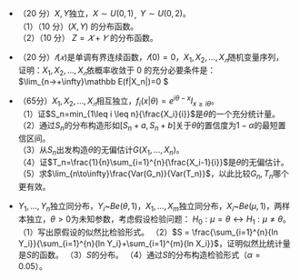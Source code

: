 - （20 分）$X,Y$独立，$X\sim U(0,1)$<sub>，</sub>$Y\sim U(0,2)$。<br />（1）（10 分）$(X,Y)$ 的分布函数。<br />（2）（10 分） $Z = 𝑋 + 𝑌$ 的分布函数。 


 -  （20 分）$𝑓(𝑥)$是单调有界连续函数，$𝑓(0) = 0$，$X_1, X_2, … , X_𝑛$随机变量序列，证明：$X_1, X_2, … , X_𝑛$依概率收敛于 0 的充分必要条件是： $\lim_{n→+\infty}\mathbb E(f|X_n|)=0
$ 


 -  （65分）$X_1, X_2, … , X_𝑛$相互独立，$f_i(x|\theta)=e^{i\theta-x}I_{x\geq i\theta}$。<br />（1）证$S_n=min_{1\leq i \leq n}{\frac{X_i}{i}}$是$\theta$的一个充分统计量。<br />（2）通过$S_n$的分布构造形如$[S_n+a,S_n+b]$关于$\theta$的置信度为$1-\alpha$的最短置信区间。<br />（3）从$S_n$出发构造$\theta$的无偏估计$G(X_1,...,X_n)$。<br />（4）证$T_n=\frac{1}{n}\sum_{i=1}^{n}{\frac{X_i-1}{i}}$是$\theta$的无偏估计。<br />（5）求$\lim_{n\to\infty}\frac{Var(G_n)}{Var(T_n)}$，以此比较$G_n,T_n$哪个更有效。 


 -  $Y_1,...,Y_n$独立同分布，$Y_i$~$Be(\theta,1)$，$X_1,...,X_m$独立同分布，$X_i$~$Be(\mu,1)$，两样本独立，$\theta>0$为未知参数，考虑假设检验问题：
$H_0:\mu=\theta\leftrightarrow H_1:\mu\neq\theta$。
 （1）写出原假设的似然比检验形式。
 （2）$S = \frac{\sum_{i=1}^{n}{ln Y_i}}{\sum_{i=1}^{n}{ln Y_i}+\sum_{i=1}^{m}{ln X_i}}$，证明似然比统计量是$S$的函数。
 （3）$S$的分布。
 （4）通过$S$的分布构造检验形式（$\alpha = 0.05$）。 
 